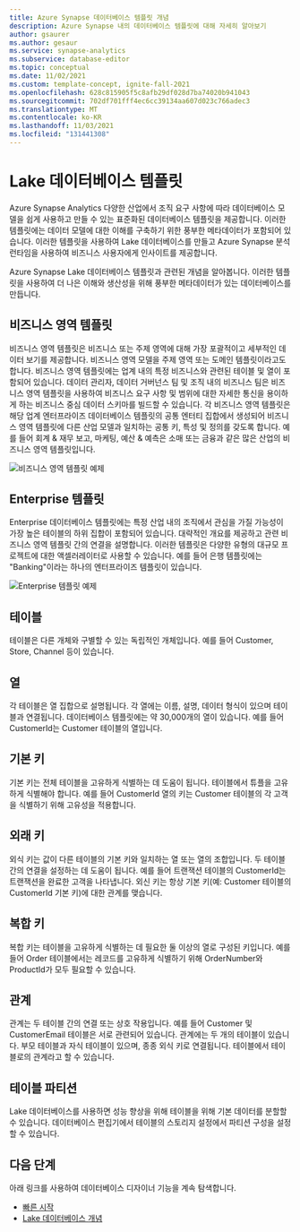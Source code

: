 ```yaml
---
title: Azure Synapse 데이터베이스 템플릿 개념
description: Azure Synapse 내의 데이터베이스 템플릿에 대해 자세히 알아보기
author: gsaurer
ms.author: gesaur
ms.service: synapse-analytics
ms.subservice: database-editor
ms.topic: conceptual
ms.date: 11/02/2021
ms.custom: template-concept, ignite-fall-2021
ms.openlocfilehash: 628c815905f5c8afb29df028d7ba74020b941043
ms.sourcegitcommit: 702df701fff4ec6cc39134aa607d023c766adec3
ms.translationtype: MT
ms.contentlocale: ko-KR
ms.lasthandoff: 11/03/2021
ms.locfileid: "131441308"
---
```

# <a name="lake-database-templates"></a>Lake 데이터베이스 템플릿

Azure Synapse Analytics 다양한 산업에서 조직 요구 사항에 따라 데이터베이스 모델을 쉽게 사용하고 만들 수 있는 표준화된 데이터베이스 템플릿을 제공합니다. 이러한 템플릿에는 데이터 모델에 대한 이해를 구축하기 위한 풍부한 메타데이터가 포함되어 있습니다. 이러한 템플릿을 사용하여 Lake 데이터베이스를 만들고 Azure Synapse 분석 런타임을 사용하여 비즈니스 사용자에게 인사이트를 제공합니다.

Azure Synapse Lake 데이터베이스 템플릿과 관련된 개념을 알아봅니다. 이러한 템플릿을 사용하여 더 나은 이해와 생산성을 위해 풍부한 메타데이터가 있는 데이터베이스를 만듭니다.  

## <a name="business-area-templates"></a>비즈니스 영역 템플릿  

비즈니스 영역 템플릿은 비즈니스 또는 주제 영역에 대해 가장 포괄적이고 세부적인 데이터 보기를 제공합니다. 비즈니스 영역 모델을 주제 영역 또는 도메인 템플릿이라고도 합니다. 비즈니스 영역 템플릿에는 업계 내의 특정 비즈니스와 관련된 테이블 및 열이 포함되어 있습니다. 데이터 관리자, 데이터 거버넌스 팀 및 조직 내의 비즈니스 팀은 비즈니스 영역 템플릿을 사용하여 비즈니스 요구 사항 및 범위에 대한 자세한 통신을 용이하게 하는 비즈니스 중심 데이터 스키마를 빌드할 수 있습니다. 각 비즈니스 영역 템플릿은 해당 업계 엔터프라이즈 데이터베이스 템플릿의 공통 엔터티 집합에서 생성되어 비즈니스 영역 템플릿에 다른 산업 모델과 일치하는 공통 키, 특성 및 정의를 갖도록 합니다. 예를 들어 회계 & 재무 보고, 마케팅, 예산 & 예측은 소매 또는 금융과 같은 많은 산업의 비즈니스 영역 템플릿입니다. 

![비즈니스 영역 템플릿 예제](./media/concepts-database-templates/business-area-template-example.png)

## <a name="enterprise-templates"></a>Enterprise 템플릿 

Enterprise 데이터베이스 템플릿에는 특정 산업 내의 조직에서 관심을 가질 가능성이 가장 높은 테이블의 하위 집합이 포함되어 있습니다. 대략적인 개요를 제공하고 관련 비즈니스 영역 템플릿 간의 연결을 설명합니다. 이러한 템플릿은 다양한 유형의 대규모 프로젝트에 대한 액셀러레이터로 사용할 수 있습니다. 예를 들어 은행 템플릿에는 "Banking"이라는 하나의 엔터프라이즈 템플릿이 있습니다. 

![Enterprise 템플릿 예제](./media/concepts-database-templates/enterprise-template-example.png)

## <a name="table"></a>테이블

테이블은 다른 개체와 구별할 수 있는 독립적인 개체입니다. 예를 들어 Customer, Store, Channel 등이 있습니다.

## <a name="column"></a>열

각 테이블은 열 집합으로 설명됩니다. 각 열에는 이름, 설명, 데이터 형식이 있으며 테이블과 연결됩니다. 데이터베이스 템플릿에는 약 30,000개의 열이 있습니다. 예를 들어 CustomerId는 Customer 테이블의 열입니다.

## <a name="primary-key"></a>기본 키

기본 키는 전체 테이블을 고유하게 식별하는 데 도움이 됩니다. 테이블에서 튜플을 고유하게 식별해야 합니다. 예를 들어 CustomerId 열의 키는 Customer 테이블의 각 고객을 식별하기 위해 고유성을 적용합니다.

## <a name="foreign-key"></a>외래 키

외식 키는 값이 다른 테이블의 기본 키와 일치하는 열 또는 열의 조합입니다. 두 테이블 간의 연결을 설정하는 데 도움이 됩니다. 예를 들어 트랜잭션 테이블의 CustomerId는 트랜잭션을 완료한 고객을 나타냅니다. 외신 키는 항상 기본 키(예: Customer 테이블의 CustomerId 기본 키)에 대한 관계를 맺습니다.

## <a name="composite-key"></a>복합 키

복합 키는 테이블을 고유하게 식별하는 데 필요한 둘 이상의 열로 구성된 키입니다. 예를 들어 Order 테이블에서는 레코드를 고유하게 식별하기 위해 OrderNumber와 ProductId가 모두 필요할 수 있습니다.

## <a name="relationships"></a>관계

관계는 두 테이블 간의 연결 또는 상호 작용입니다. 예를 들어 Customer 및 CustomerEmail 테이블은 서로 관련되어 있습니다. 관계에는 두 개의 테이블이 있습니다. 부모 테이블과 자식 테이블이 있으며, 종종 외식 키로 연결됩니다. 테이블에서 테이블로의 관계라고 할 수 있습니다.

## <a name="table-partitions"></a>테이블 파티션

Lake 데이터베이스를 사용하면 성능 향상을 위해 테이블을 위해 기본 데이터를 분할할 수 있습니다. 데이터베이스 편집기에서 테이블의 스토리지 설정에서 파티션 구성을 설정할 수 있습니다.

## <a name="next-steps"></a>다음 단계

아래 링크를 사용하여 데이터베이스 디자이너 기능을 계속 탐색합니다.
- [빠른 시작](quick-start-create-lake-database.md)
- [Lake 데이터베이스 개념](concepts-lake-database.md)
